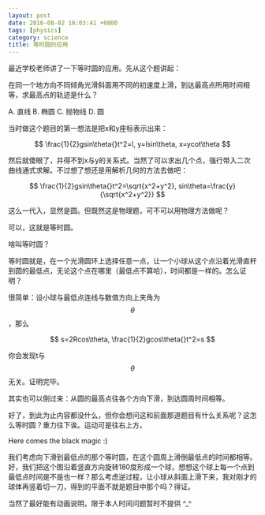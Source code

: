 ```yaml
---
layout: post
date: 2016-08-02 16:03:41 +0800
tags: [physics]
category: science
title: 等时圆的应用
---
```


最近学校老师讲了一下等时圆的应用。先从这个题讲起：

在同一个地方向不同倾角光滑斜面用不同的初速度上滑，到达最高点所用时间相等，求最高点的轨迹是什么？

A. 直线 B. 椭圆 C. 抛物线 D. 圆

当时做这个题目的第一想法是把x和y座标表示出来：

$$
\frac{1}{2}gsin\theta{}t^2=l,
y=lsin\theta,
x=ycot\theta
$$

然后就傻眼了，并得不到x与y的关系式。当然了可以求出几个点，强行带入二次曲线通式求解。不过想了想还是用解析几何的方法去做吧：

$$
\frac{1}{2}gsin\theta{}t^2=\sqrt{x^2+y^2},
sin\theta=\frac{y}{\sqrt{x^2+y^2}}
$$

这么一代入，显然是圆。但既然这是物理题，可不可以用物理方法做呢？

可以，这就是等时圆。

啥叫等时圆？

等时圆就是，在一个光滑圆环上选择任意一点，让一个小球从这个点沿着光滑直杆到圆的最低点，无论这个点在哪里（最低点不算哈），时间都是一样的。怎么证明？

很简单：设小球与最低点连线与数值方向上夹角为$$\theta$$，那么

$$
s=2Rcos\theta,
\frac{1}{2}gcos\theta{}t^2=s
$$

你会发现t与$$\theta$$无关。证明完毕。

其实也可以倒过来：从圆的最高点往各个方向下滑，到达圆周时间相等。

好了，到此为止内容都没什么，但你会想问这和前面那道题目有什么关系呢？这怎么等时圆？重力往下诶。运动可是往右上方。

Here comes the black magic :)

我们考虑向下滑到最低点的那个等时圆，在这个圆周上滑倒最低点的时间都相等。好，我们把这个图沿着竖直方向旋转180度形成一个球，想想这个球上每一个点到最低点时间是不是也一样？那么考虑逆过程，让小球从斜面上滑下来，我对刚才的球体再竖着切一刀，得到的平面不就是题目中那个吗？得证。

当然了最好能有动画说明，限于本人时间问题暂时不提供 ^_^
